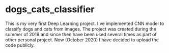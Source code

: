 # dogs_cats_classifier
This is my very first Deep Learning project. I've implemented CNN model to classify dogs and cats from images.
The project was created during the summer of 2019 and since then have been used several times as part of other personal project.
Now (October 2020) I have decided to upload the code publicly.
